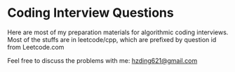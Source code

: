 # Coding Interview Questions
Here are most of my preparation materials for algorithmic coding interviews. Most of the stuffs are in leetcode/cpp, which are prefixed by question id from Leetcode.com

Feel free to discuss the problems with me: <a href="mailto:hzding621@gmail.com">hzding621@gmail.com</a>
